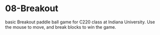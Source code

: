 # 08-Breakout

basic Breakout paddle ball game for C220 class at Indiana University. Use the mouse to move, and break blocks to win the game. 